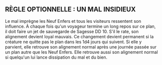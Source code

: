 ## RÈGLE OPTIONNELLE : UN MAL INSIDIEUX


Le mal imprègne les Neuf Enfers et tous les visiteurs
ressentent son influence. À chaque fois qu'un voyageur
termine un long repos sur ce plan, il doit faire un jet de
sauvegarde de Sagesse DD 10. S'il le rate, son alignement
devient loyal mauvais. Ce changement devient permanent
si la créature ne quitte pas le plan dans les 1d4 jours qui
suivent. Si elle y parvient, elle retrouve son alignement
normal après une journée passée sur un plan autre que les
Neuf Enfers. Elle retrouve aussi son alignement normal si
quelqu'un lui lance dissipation du mal et du bien.
